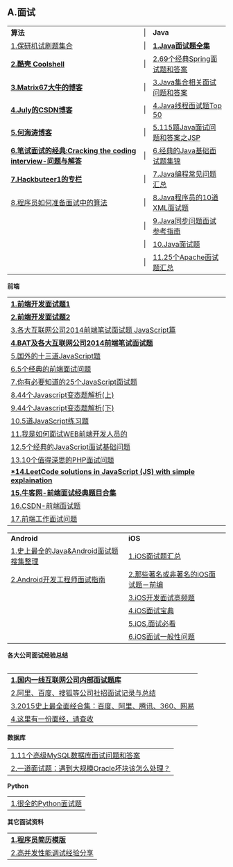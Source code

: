 <h2>A.面试</h2>


<table>
  <tr>
    <td><strong>算法</strong></td>
    <td>|</td>
    <td><strong>Java</strong></td>
  </tr>
  <tr>
    <td><a href="http://www.guolanzhe.com/?p=582#more-582">1.保研机试刷题集合</a></td>
    <td>|</td>
    <td><a href="http://blog.csdn.net/jackfrued/article/details/44921941"><strong>1.Java面试题全集</strong></a></td>
  </tr>
  <tr>
    <td><a href="http://coolshell.cn/"><strong>2.酷壳&nbsp;Coolshell</strong></a></td>
    <td>|</td>
    <td><a href="http://developer.51cto.com/art/201605/510561.htm?utm_source=tuicool&amp;utm_medium=referral">2.69个经典Spring面试题和答案</a></td>
  </tr>
  <tr>
    <td><a href="http://www.matrix67.com/blog/"><strong>3.Matrix67大牛的博客</strong></a></td>
    <td>|</td>
    <td><a href="http://codecloud.net/java-set-interviews-7716.html">3.Java集合相关面试问题和答案</a></td>
  </tr>
  <tr>
    <td><a href="http://blog.csdn.net/v_JULY_v"><strong>4.July的CSDN博客</strong></a></td>
    <td>|</td>
    <td><a href="http://www.importnew.com/12773.html">4.Java线程面试题Top 50</a></td>
  </tr>
  <tr>
    <td><a href="http://zhedahht.blog.163.com/"><strong>5.何海涛博客</strong></a></td>
    <td>|</td>
    <td><a href="http://www.zicheng.net/article/68.htm">5.115题Java面试问题和答案之JSP</a></td>
  </tr>
  <tr>
    <td><a href="http://www.hawstein.com/posts/ctci-solutions-contents.html"><strong>6.笔试面试的经典:Cracking the coding interview-问题与解答</strong></a></td>
    <td>|</td>
    <td><a href="http://www.codeceo.com/article/java-interview-question.html">6.经典的Java基础面试题集锦</a></td>
  </tr>
  <tr>
    <td><a href="http://blog.csdn.net/hackbuteer1"><strong>7.Hackbuteer1的专栏</strong></a></td>
    <td>|</td>
    <td><a href="http://www.codeceo.com/article/java-programming-tips.html">7.Java编程常见问题汇总</a></td>
  </tr>
  <tr>
    <td><a href="http://bbs.jointforce.com/topic/16983">8.程序员如何准备面试中的算法</a></td>
    <td>|</td>
    <td><a href="http://www.codeceo.com/article/10-xml-questions-java-programmer.html">8.Java程序员的10道XML面试题</a></td>
  </tr>
  <tr>
    <td></td>
    <td>|</td>
    <td><a href="http://www.codeceo.com/article/java-asy-interview.html">9.Java同步问题面试参考指南</a></td>
  </tr>
  <tr>
    <td></td>
    <td>|</td>
    <td><a href="http://coderknock.com/blog/2016/04/08/Interview.html">10.Java面试题</a></td>
  </tr>
  <tr>
    <td></td>
    <td>|</td>
    <td><a href="http://www.codeceo.com/article/15-apache-interview-question.html">11.25个Apache面试题汇总</a></td>
  </tr>
</table>

<strong>前端</strong>
<table>
  <tr>
    <td><a href="https://github.com/markyun/My-blog/tree/master/Front-end-Developer-Questions/Questions-and-Answers?utm_source=ourjs.com"><strong>1.前端开发面试题1</strong></a></td>
  </tr>
  <tr>
    <td><a href="https://github.com/hawx1993/Front-end-Interview-questions"><strong>2.前端开发面试题2</strong></a></td>
  </tr>
  <tr>
    <td><a href="http://www.codeceo.com/article/2014-javascript-interview.html">3.各大互联网公司2014前端笔试面试题 JavaScript篇</a></td>
  </tr>
  <tr>
    <td><a href="http://www.cnblogs.com/coco1s/category/831730.html"><strong>4.BAT及各大互联网公司2014前端笔试面试题</strong></a></td>
  </tr>
  <tr>
    <td><a href="http://www.58maisui.com/2016/06/03/a-88/">5.国外的十三道JavaScript题</a></td>
  </tr>
  <tr>
    <td><a href="http://ourjs.com/detail/542152eb91e3afe823000004">6.5个经典的前端面试问题</a></td>
  </tr>
  <tr>
    <td><a href="http://www.open-open.com/lib/view/open1451796617120.html">7.你有必要知道的25个JavaScript面试题</a></td>
  </tr>
  <tr>
    <td><a href="https://segmentfault.com/a/1190000005681454">8.44个Javascript变态题解析(上)</a></td>
  </tr>
  <tr>
    <td><a href="https://segmentfault.com/a/1190000005682214">9.44个Javascript变态题解析(下)</a></td>
  </tr>
  <tr>
    <td><a href="http://www.spotty.com.cn/archives/99/">10.5道JavaScript练习题</a></td>
  </tr>
  <tr>
    <td><a href="http://www.techug.com/interviewing-a-front-end-developer">11.我是如何面试WEB前端开发人员的</a></td>
  </tr>
  <tr>
    <td><a href="http://www.codeceo.com/article/5-javascript-interview-question.html">12.5个经典的JavaScript面试基础问题</a></td>
  </tr>
  <tr>
    <td><a href="http://www.58maisui.com/2016/05/01/article-61/">13.10个值得深思的PHP面试问题</a></td>
  </tr>
  <tr>
    <td><a href="https://github.com/hanzichi/leetcode"><strong>*14.LeetCode solutions in JavaScript (JS) with simple explaination</strong></a></td>
  </tr>
  <tr>
    <td><a href="http://www.nowcoder.com/ta/front-end-interview"><strong>15.牛客网-前端面试经典题目合集</strong></a></td>
  </tr>
  <tr>
    <td><a href="http://blog.csdn.net/kongjiea/article/details/46341575">16.CSDN-前端面试题</a></td>
  </tr>
  <tr>
    <td><a href="https://github.com/h5bp/Front-end-Developer-Interview-Questions/tree/master/Translations/Chinese">17.前端工作面试问题</a></td>
  </tr>
</table>

<table>
  <tr>
    <td><strong>Android</strong></td>
    <td><strong>iOS</strong></td>
  </tr>
  <tr>
    <td><a href="http://blog.csdn.net/wdong_love_cl/article/details/52084720">1.史上最全的Java&amp;Android面试题搜集整理</a></td>
    <td><a href="http://www.cocoachina.com/programmer/20151019/13746.html">1.iOS面试题汇总</a></td>
  </tr>
  <tr>
    <td><a href="http://www.diycode.cc/wiki/androidinterview">2.Android开发工程师面试指南</a></td>
    <td><a href="http://www.jianshu.com/p/8f16613861fa">2.那些著名或非著名的iOS面试题－前编</a></td>
  </tr>
  <tr>
    <td></td>
    <td><a href="http://www.58maisui.com/2016/05/04/article-98/">3.iOS开发面试高频题</a></td>
  </tr>
  <tr>
    <td></td>
    <td><a href="http://www.henishuo.com/ios-interview-entrance/">4.iOS面试宝典</a></td>
  </tr>
  <tr>
    <td></td>
    <td><a href="http://www.jianshu.com/p/5d2163640e26">5.iOS,面试必看</a></td>
  </tr>
  <tr>
    <td></td>
    <td><a href="http://www.cocoachina.com/programmer/20160113/14976.html">6.iOS面试一般性问题</a></td>
  </tr>
<table>

<strong>各大公司面试经验总结</strong>
<table>
  <tr>
    <td><a href="https://github.com/JackyAndroid/AndroidInterview-Q-A/blob/master/README-CN.md"><strong>1.国内一线互联网公司内部面试题库</strong></a></td>
  </tr>
  <tr>
    <td><a href="http://www.cnblogs.com/binyue/p/4015884.html">2.阿里、百度、搜狐等公司社招面试记录与总结</a></td>
  </tr>
  <tr>
    <td><a href="http://www.nowcoder.com/discuss/311?type=&amp;order=0&amp;pos=3&amp;page=?from=lt#userconsent#">3.2015史上最全面经合集：百度、阿里、腾讯、360、网易</a></td>
  </tr>
  <tr>
    <td><a href="http://blog.jobbole.com/103105/">4.这里有一份面经，请查收</a></td>
  </tr>
</table>

<strong>数据库</strong>
<table>
  <tr>
    <td><a href="http://www.codeceo.com/article/11-mysql-interview-question.html">1.11个高级MySQL数据库面试问题和答案</a></td>
  </tr>
  <tr>
    <td><a href="http://www.58maisui.com/2016/05/22/a-4/">2.一道面试题：遇到大规模Oracle坏块该怎么处理？</a></td>
  </tr>
</table>

<strong>Python</strong>
<table>
  <tr>
    <td><a href="http://bbs.jointforce.com/topic/17240?f=jf_tg_zsjk">1.很全的Python面试题</a></td>
  </tr>
</table>

<strong>其它面试资料</strong>
<table>
  <tr>
    <td><a href="https://github.com/geekcompany/ResumeSample"><strong>1.程序员简历模版</strong></a></td>
  </tr>
  <tr>
    <td><a href="https://zhuanlan.zhihu.com/p/21348220">2.高并发性能调试经验分享</a></td>
  </tr>
</table>
